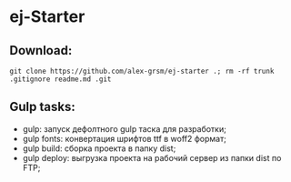 # ej-Starter
## Download:
` git clone https://github.com/alex-grsm/ej-starter .; rm -rf trunk .gitignore readme.md .git `
## Gulp tasks:
+ gulp: запуск дефолтного gulp таска для разработки;
+ gulp fonts: конвертация шрифтов ttf в woff2 формат;
+ gulp build: сборка проекта в папку dist;
+ gulp deploy: выгрузка проекта на рабочий сервер из папки dist по FTP;

